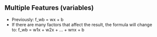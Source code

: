 ## Multiple Features (variables)

- Previously: f_wb = wx + b
- If there are many factors that affect the result, the formula will change to:
  f_wb = w1x + w2x + ... + wnx + b
